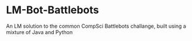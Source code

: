 # LM-Bot-Battlebots
An LM solution to the common CompSci Battlebots challange, built using a mixture of Java and Python
